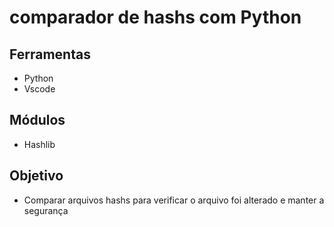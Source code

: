 # comparador de hashs com Python

## Ferramentas 
- Python
- Vscode

## Módulos
- Hashlib

## Objetivo
- Comparar arquivos hashs para verificar o arquivo foi alterado e manter a segurança  
